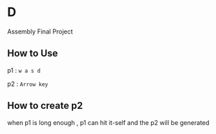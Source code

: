 # D
Assembly Final Project 
## How to Use
p1 : `w a s d`

p2 : `Arrow key`
## How to create p2
when p1 is long enough , p1 can hit it-self and the p2 will be generated 
